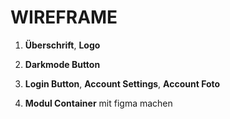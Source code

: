 ﻿# WIREFRAME

1. **Überschrift**, **Logo**

2. **Darkmode Button**

3. **Login Button**, **Account Settings**, **Account Foto**

4. **Modul Container**
   mit figma machen
